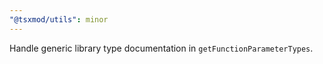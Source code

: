 ```yaml
---
"@tsxmod/utils": minor
---
```


Handle generic library type documentation in `getFunctionParameterTypes`.
